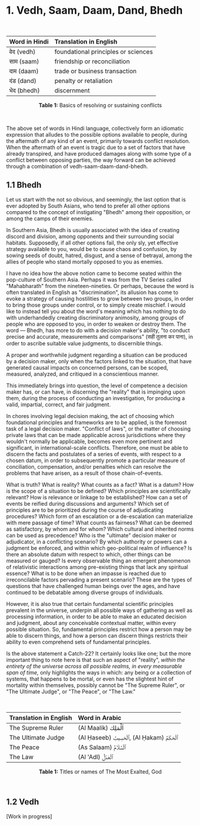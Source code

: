 # 1. Vedh, Saam, Daam, Dand, Bhedh 

<br>
<div align="center"> 

| Word in Hindi | Translation in English |
| :----- | :----- |
| वेद (vedh) | foundational principles or sciences |
| साम (saam) | friendship or reconciliation |
| दाम (daam) | trade or business transaction |
| दंड (dand) | penalty or retaliation |
| भेद (bhedh) | discernment |

<b>Table 1:</b> Basics of resolving or sustaining conflicts

</div>
<br>

The above set of words in Hindi language, collectively form an idiomatic expression that alludes to the possible options available to people, during the aftermath of any kind of an event, primarily towards conflict resolution. When the aftermath of an event is tragic due to a set of factors that have already transpired, and have produced damages along with some type of a conflict between opposing parties, the way forward can be achieved through a combination of vedh-saam-daam-dand-bhedh.  

## 1.1 Bhedh

Let us start with the not so obvious, and seemingly, the last option that is ever adopted by South Asians, who tend to prefer all other options compared to the concept of instigating "Bhedh" among their opposition, or among the camps of their enemies. 

In Southern Asia, Bhedh is usually associated with the idea of creating discord and division, among opponents and their surrounding social habitats. Supposedly, if all other options fail, the only sly, yet effective strategy available to you, would be to cause chaos and confusion, by sowing seeds of doubt, hatred, disgust, and a sense of betrayal, among the allies of people who stand mortally opposed to you as enemies.  

I have no idea how the above notion came to become seated within the pop-culture of Southern Asia. Perhaps it was from the TV Series called "Mahabharath" from the nineteen-nineties. Or perhaps, because the word is often translated in English as "discrimination", its allusion has come to evoke a strategy of causing hostilities to grow between two groups, in order to bring those groups under control, or to simply create mischief. I would like to instead tell you about the word's meaning which has nothing to do with underhandedly creating discriminatory animosity, among groups of people who are opposed to you, in order to weaken or destroy them. The word — Bhedh, has more to do with a decision maker's ability, "to conduct precise and accurate, measurements and comparisons" (सही तुलना कर पाना), in order to ascribe suitable value judgments, to discernible things.

A proper and worthwhile judgment regarding a situation can be produced by a decision maker, only when the factors linked to the situation, that have generated causal impacts on concerned persons, can be scoped, measured, analyzed, and critiqued in a conscientious manner. 

This immediately brings into question, the level of competence a decision maker has, or can have, in discerning the "reality" that is impinging upon them, during the process of conducting an investigation, for producing a valid, impartial, correct, and fair judgment. 

In chores involving legal decision making, the act of choosing which foundational principles and frameworks are to be applied, is the foremost task of a legal decision maker. "Conflict of laws", or the matter of choosing private laws that can be made applicable across jurisdictions where they wouldn't normally be applicable, becomes even more pertinent and significant, in international-scale conflicts. Therefore, one must be able to discern the facts and postulates of a series of events, with respect to a chosen datum, in order to subsequently promote a particular measure of conciliation, compensation, and/or penalties which can resolve the problems that have arisen, as a result of those chain-of-events. 

What is truth? What is reality? What counts as a fact? What is a datum? How is the scope of a situation to be defined? Which principles are scientifically relevant? How is relevance or linkage to be established? How can a set of events be reified during discussions and arguments? Which set of principles are to be prioritized during the course of adjudicating procedures? Which form of an escalation or a de-escalation can materialize with mere passage of time? What counts as fairness? What can be deemed as satisfactory, by whom and for whom? Which cultural and inherited norms can be used as precedence? Who is the "ultimate" decision maker or adjudicator, in a conflicting scenario? By which authority or powers can a judgment be enforced, and within which geo-political realm of influence? Is there an absolute datum with respect to which, other things can be measured or gauged? Is every observable thing an emergent phenomenon of relativistic interactions among pre-existing things that lack any spiritual essence? What is to be done when an impasse is reached due to irreconcilable factors pervading a present scenario? These are the types of questions that have challenged human beings over the ages, and have continued to be debatable among diverse groups of individuals. 

However, it is also true that certain fundamental scientific principles prevalent in the universe, underpin all possible ways of gathering as well as processing information, in order to be able to make an educated decision and judgment, about any conceivable contextual matter, within every possible situation. So, fundamental principles restrict how a person may be able to discern things, and how a person can discern things restricts their ability to even comprehend sets of fundamental principles. 

Is the above statement a Catch-22? It certainly looks like one; but the more important thing to note here is that such an aspect of "reality", *within the entirety of the universe across all possible realms, in every measurable span of time,* only highlights the ways in which: any being or a collection of systems, that happens to be mortal, or even has the slightest hint of mortality within themselves, possibly cannot be "The Supreme Ruler", or "The Ultimate Judge", or "The Peace", or "The Law." 

<br>
<div align="center"> 

| Translation in English | Word in Arabic |
| :----- | :----- |
| The Supreme Ruler | (Al Maalik) اَلْمَلِك |
| The Ultimate Judge | (Al Ḥaseeb) ٱلْحَسِيبُ, (Al Ḥakam) ٱلْحَكَمُ |
| The Peace | (As Salaam) ٱلْسَّلَامُ |
| The Law | (Al 'Adl) ٱلْعَدْلُ |

<b>Table 1:</b> Titles or names of The Most Exalted, God

</div>
<br>

## 1.2 Vedh

[Work in progress]
